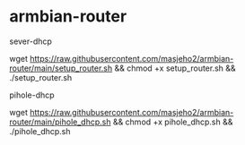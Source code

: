 # armbian-router

sever-dhcp

wget https://raw.githubusercontent.com/masjeho2/armbian-router/main/setup_router.sh && chmod +x setup_router.sh && ./setup_router.sh


pihole-dhcp

wget https://raw.githubusercontent.com/masjeho2/armbian-router/main/pihole_dhcp.sh && chmod +x pihole_dhcp.sh && ./pihole_dhcp.sh
